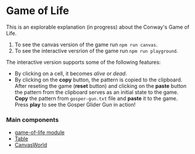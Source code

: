 # Game of Life

This is an explorable explanation (in progress) about the Conway's Game of Life.

1. To see the canvas version of the game run `npm run canvas`.
1. To see the interactive versrion of the game run `npm run playground`.

The interactive version supports some of the following features:

- By clicking on a cell, it becomes _alive_ or _dead_.
- By clicking on the **copy** button, the pattern is copied to the clipboard. After reseting the game (**reset** button) and clicking on the **paste** button the pattern from the clipboard serves as an initial state to the game.
  **Copy** the pattern from `gosper-gun.txt` file and **paste** it to the game. Press **play** to see the Gosper Glider Gun in action!

### Main components

- [game-of-life module](https://github.com/metreniuk/game-of-life/tree/master/src/modules/game-of-life)
- [Table](https://github.com/metreniuk/game-of-life/blob/master/src/Table.js)
- [CanvasWorld](https://github.com/metreniuk/game-of-life/blob/master/src/CanvasWorld.js)

